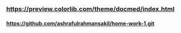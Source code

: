 ### https://preview.colorlib.com/theme/docmed/index.html

#### https://github.com/ashrafulrahmansakil/home-work-1.git
